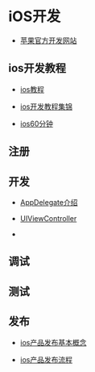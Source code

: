 # iOS开发 

* [苹果官方开发网站](https://developer.apple.com/develop/)

## ios开发教程

* [ios教程](https://www.runoob.com/ios/ios-tutorial.html)

* [ios开发教程集锦](https://cloud.tencent.com/developer/article/1387518)

* [ios60分钟](https://github.com/qinjx/30min_guides/blob/master/ios.md)

## 注册

## 开发

* [AppDelegate介绍]()

* [UIViewController](https://github.com/geekist/developer_guide/blob/main/ios/uiviewcontroller.md)

* [](https://github.com/geekist/developer_guide/blob/main/ios/layoutconstraint.md)

## 调试

## 测试

## 发布

* [ios产品发布基本概念](https://github.com/geekist/developer_guide/blob/main/ios/release_concept.md)

* [ios产品发布流程](https://github.com/geekist/developer_guide/blob/main/ios/release.md)

